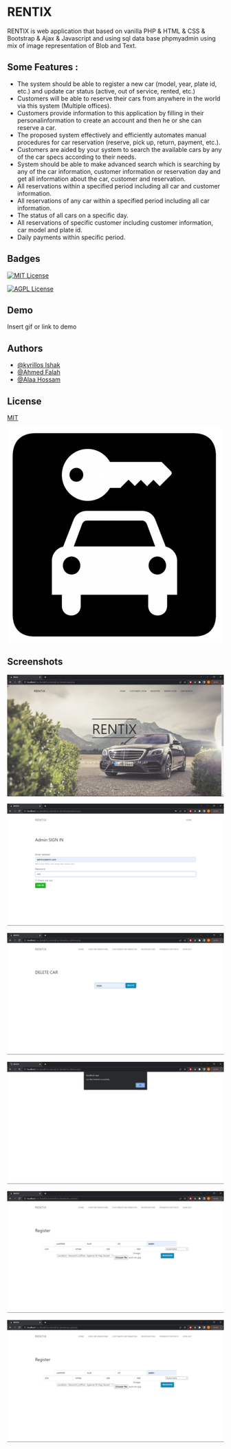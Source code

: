 
# RENTIX

RENTIX is web application that based on vanilla PHP & HTML & CSS & Bootstrap & Ajax & Javascript and using sql data 
base phpmyadmin  using mix of image representation of Blob and Text.


Some Features : 
-----
- The system should be able to register a new car (model, year, plate id, etc.) and update car status (active, out of service, rented, etc.)
- Customers will be able to reserve their cars from anywhere in the world via this system (Multiple offices).
- Customers provide information to this application by filling in their personalinformation to create an account and then he or she can reserve a car.
- The proposed system effectively and efficiently automates manual procedures for car reservation (reserve, pick up, return, payment, etc.).
- Customers are aided by your system to search the available cars by any of the car specs according to their needs.
- System should be able to make advanced search which is searching by any of the car information, customer information or reservation day and get all information about the car, customer and reservation.
- All reservations within a specified period including all car and customer information.
- All reservations of any car within a specified period including all car information.
- The status of all cars on a specific day.
- All reservations of specific customer including customer information, car model and plate id.
- Daily payments within specific period.
## Badges

[![MIT License](https://img.shields.io/badge/License-MIT-green.svg)](https://choosealicense.com/licenses/mit/)

[![AGPL License](https://img.shields.io/badge/license-AGPL-blue.svg)](http://www.gnu.org/licenses/agpl-3.0)


## Demo

Insert gif or link to demo


## Authors

- [@kyrillos Ishak](https://www.github.com/kyrillosishak)
- [@Ahmed Falah](https://github.com/ahmedfalah01)
- [@Alaa Hossam](https://github.com/alaahossam)



## License

[MIT](https://choosealicense.com/licenses/mit/)


![Logo](https://github.com/kyrillosishak/RENTIX/blob/main/screenshots/p.png?raw=true)


## Screenshots

![App Screenshot](https://github.com/kyrillosishak/RENTIX/blob/main/screenshots/Screenshot%20(332).png?raw=true)

![App Screenshot](https://github.com/kyrillosishak/RENTIX/blob/main/screenshots/Screenshot%20(333).png?raw=true)

![App Screenshot](https://github.com/kyrillosishak/RENTIX/blob/main/screenshots/Screenshot%20(334).png?raw=true)

![App Screenshot](https://github.com/kyrillosishak/RENTIX/blob/main/screenshots/Screenshot%20(335).png?raw=true)

![App Screenshot](https://github.com/kyrillosishak/RENTIX/blob/main/screenshots/Screenshot%20(336).png?raw=true)

![App Screenshot](https://github.com/kyrillosishak/RENTIX/blob/main/screenshots/Screenshot%20(336).png?raw=true)

